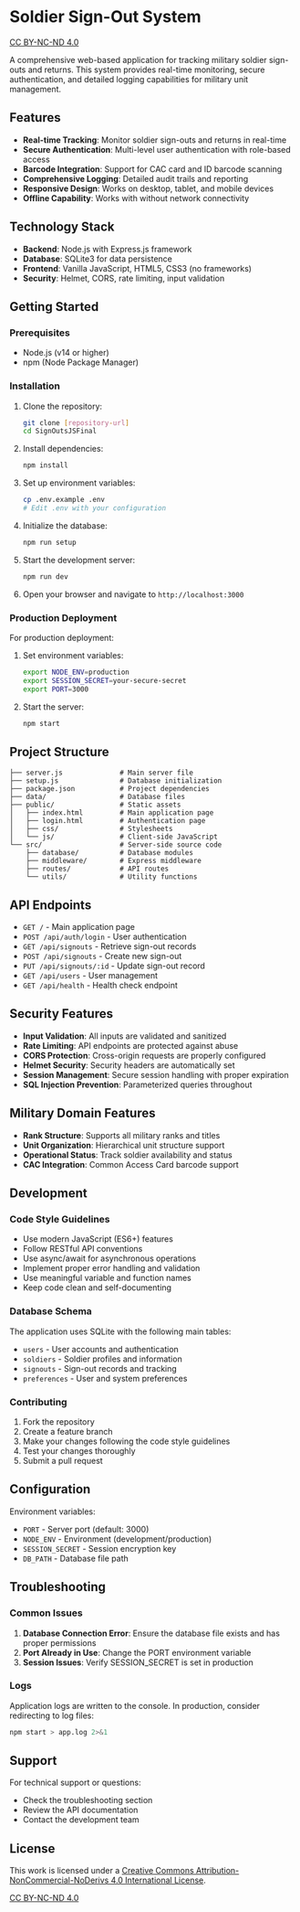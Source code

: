 # Soldier Sign-Out System

[CC BY-NC-ND 4.0][cc-by-nc-nd]

A comprehensive web-based application for tracking military soldier sign-outs and returns. This system provides real-time monitoring, secure authentication, and detailed logging capabilities for military unit management.

## Features

- **Real-time Tracking**: Monitor soldier sign-outs and returns in real-time
- **Secure Authentication**: Multi-level user authentication with role-based access
- **Barcode Integration**: Support for CAC card and ID barcode scanning
- **Comprehensive Logging**: Detailed audit trails and reporting
- **Responsive Design**: Works on desktop, tablet, and mobile devices
- **Offline Capability**: Works with without network connectivity

## Technology Stack

- **Backend**: Node.js with Express.js framework
- **Database**: SQLite3 for data persistence
- **Frontend**: Vanilla JavaScript, HTML5, CSS3 (no frameworks)
- **Security**: Helmet, CORS, rate limiting, input validation

## Getting Started

### Prerequisites

- Node.js (v14 or higher)
- npm (Node Package Manager)

### Installation

1. Clone the repository:

   ```bash
   git clone [repository-url]
   cd SignOutsJSFinal
   ```
2. Install dependencies:

   ```bash
   npm install
   ```
3. Set up environment variables:

   ```bash
   cp .env.example .env
   # Edit .env with your configuration
   ```
4. Initialize the database:

   ```bash
   npm run setup
   ```
5. Start the development server:

   ```bash
   npm run dev
   ```
6. Open your browser and navigate to `http://localhost:3000`

### Production Deployment

For production deployment:

1. Set environment variables:

   ```bash
   export NODE_ENV=production
   export SESSION_SECRET=your-secure-secret
   export PORT=3000
   ```
2. Start the server:

   ```bash
   npm start
   ```

## Project Structure

```
├── server.js              # Main server file
├── setup.js               # Database initialization
├── package.json           # Project dependencies
├── data/                  # Database files
├── public/                # Static assets
│   ├── index.html         # Main application page
│   ├── login.html         # Authentication page
│   ├── css/               # Stylesheets
│   └── js/                # Client-side JavaScript
└── src/                   # Server-side source code
    ├── database/          # Database modules
    ├── middleware/        # Express middleware
    ├── routes/            # API routes
    └── utils/             # Utility functions
```

## API Endpoints

- `GET /` - Main application page
- `POST /api/auth/login` - User authentication
- `GET /api/signouts` - Retrieve sign-out records
- `POST /api/signouts` - Create new sign-out
- `PUT /api/signouts/:id` - Update sign-out record
- `GET /api/users` - User management
- `GET /api/health` - Health check endpoint

## Security Features

- **Input Validation**: All inputs are validated and sanitized
- **Rate Limiting**: API endpoints are protected against abuse
- **CORS Protection**: Cross-origin requests are properly configured
- **Helmet Security**: Security headers are automatically set
- **Session Management**: Secure session handling with proper expiration
- **SQL Injection Prevention**: Parameterized queries throughout

## Military Domain Features

- **Rank Structure**: Supports all military ranks and titles
- **Unit Organization**: Hierarchical unit structure support
- **Operational Status**: Track soldier availability and status
- **CAC Integration**: Common Access Card barcode support

## Development

### Code Style Guidelines

- Use modern JavaScript (ES6+) features
- Follow RESTful API conventions
- Use async/await for asynchronous operations
- Implement proper error handling and validation
- Use meaningful variable and function names
- Keep code clean and self-documenting

### Database Schema

The application uses SQLite with the following main tables:

- `users` - User accounts and authentication
- `soldiers` - Soldier profiles and information
- `signouts` - Sign-out records and tracking
- `preferences` - User and system preferences

### Contributing

1. Fork the repository
2. Create a feature branch
3. Make your changes following the code style guidelines
4. Test your changes thoroughly
5. Submit a pull request

## Configuration

Environment variables:

- `PORT` - Server port (default: 3000)
- `NODE_ENV` - Environment (development/production)
- `SESSION_SECRET` - Session encryption key
- `DB_PATH` - Database file path

## Troubleshooting

### Common Issues

1. **Database Connection Error**: Ensure the database file exists and has proper permissions
2. **Port Already in Use**: Change the PORT environment variable
3. **Session Issues**: Verify SESSION_SECRET is set in production

### Logs

Application logs are written to the console. In production, consider redirecting to log files:

```bash
npm start > app.log 2>&1
```

## Support

For technical support or questions:

- Check the troubleshooting section
- Review the API documentation
- Contact the development team

## License

This work is licensed under a
[Creative Commons Attribution-NonCommercial-NoDerivs 4.0 International License][cc-by-nc-nd].

[CC BY-NC-ND 4.0][cc-by-nc-nd]

[cc-by-nc-nd]: http://creativecommons.org/licenses/by-nc-nd/4.0/
[cc-by-nc-nd-image]: https://licensebuttons.net/l/by-nc-nd/4.0/88x31.png
[cc-by-nc-nd-shield]: https://img.shields.io/badge/License-CC%20BY--NC--ND%204.0-lightgrey.svg
